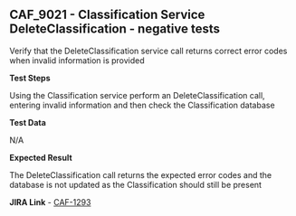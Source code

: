 ## CAF_9021 - Classification Service DeleteClassification - negative tests ##

Verify that the DeleteClassification service call returns correct error codes when invalid information is provided

**Test Steps**

Using the Classification service perform an DeleteClassification call, entering invalid information and then check the Classification database

**Test Data**

N/A

**Expected Result**

The DeleteClassification call returns the expected error codes and the database is not updated as the Classification should still be present

**JIRA Link** - [CAF-1293](https://jira.autonomy.com/browse/CAF-1293)


